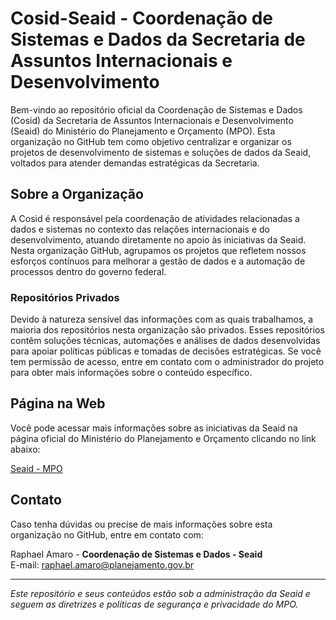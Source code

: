 # Cosid-Seaid - Coordenação de Sistemas e Dados da Secretaria de Assuntos Internacionais e Desenvolvimento

Bem-vindo ao repositório oficial da Coordenação de Sistemas e Dados (Cosid) da Secretaria de Assuntos Internacionais e Desenvolvimento (Seaid) do Ministério do Planejamento e Orçamento (MPO). Esta organização no GitHub tem como objetivo centralizar e organizar os projetos de desenvolvimento de sistemas e soluções de dados da Seaid, voltados para atender demandas estratégicas da Secretaria.

## Sobre a Organização

A Cosid é responsável pela coordenação de atividades relacionadas a dados e sistemas no contexto das relações internacionais e do desenvolvimento, atuando diretamente no apoio às iniciativas da Seaid. Nesta organização GitHub, agrupamos os projetos que refletem nossos esforços contínuos para melhorar a gestão de dados e a automação de processos dentro do governo federal.

### Repositórios Privados

Devido à natureza sensível das informações com as quais trabalhamos, a maioria dos repositórios nesta organização são privados. Esses repositórios contêm soluções técnicas, automações e análises de dados desenvolvidas para apoiar políticas públicas e tomadas de decisões estratégicas. Se você tem permissão de acesso, entre em contato com o administrador do projeto para obter mais informações sobre o conteúdo específico.

## Página na Web

Você pode acessar mais informações sobre as iniciativas da Seaid na página oficial do Ministério do Planejamento e Orçamento clicando no link abaixo:

[Seaid - MPO](https://www.gov.br/planejamento/pt-br/assuntos/assuntos-internacionais-e-desenvolvimento)

## Contato

Caso tenha dúvidas ou precise de mais informações sobre esta organização no GitHub, entre em contato com:

Raphael Amaro - **Coordenação de Sistemas e Dados - Seaid**  
E-mail: [raphael.amaro@planejamento.gov.br](mailto:raphael.amaro@planejamento.gov.br)

---

*Este repositório e seus conteúdos estão sob a administração da Seaid e seguem as diretrizes e políticas de segurança e privacidade do MPO.*
